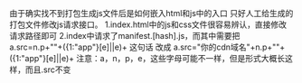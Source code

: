 由于确实找不到打包生成js文件后是如何嵌入html和js中的入口
只好人工给生成的打包文件修改js请求接口。
1.index.html中的js和css文件很容易辨认，直接修改请求路径即可
2.index中请求了manifest.[hash].js，而其中需要把 a.src=n.p+""+({1:"app"}[e]||e)+ 这句话 改成 a.src="你的cdn域名"+n.p+""+({1:"app"}[e]||e)+
注意：a，n，p，e，这些字母可能不一样，但是形式大概长这样，而且.src不变
